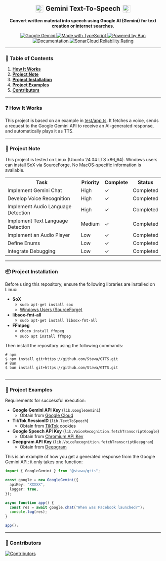 <h2 align="center" style="display: flex; align-items: center; justify-content: center;">
  <img src="https://raw.githubusercontent.com/Stawa/Gemini-Text-To-Speech/86c0daa9de8303ef31b791eb172ce70c651de23c/repo/google_gemini.svg" alt="Gemini Icon" width="24" height="24" style="margin-right: 8px;">
  Gemini Text-To-Speech 
  <img src="https://raw.githubusercontent.com/Stawa/Gemini-Text-To-Speech/86c0daa9de8303ef31b791eb172ce70c651de23c/repo/google_gemini.svg" alt="Gemini Icon" width="24" height="24" style="margin-left: 8px;">
</h2>

<p align="center"><b>Convert written material into speech using Google AI (Gemini) for text creation or internet searches.</b></p>

<p align="center">
  <a href="https://gemini.google.com/">
    <img src="https://img.shields.io/badge/Google%20Gemini-black?style=flat&logo=Google&logoColor=blue" alt="Google Gemini">
  </a>
  <a href="https://www.typescriptlang.org/">
    <img src="https://img.shields.io/badge/Made%20with%20TypeScript-black?style=flat&logo=TypeScript&logoColor=blue" alt="Made with TypeScript">
  </a>
  <a href="https://bun.sh/">
    <img src="https://img.shields.io/badge/Powered%20by%20Bun-black?style=flat&logo=bun&logoColor=white" alt="Powered by Bun">
  </a>
  <a href="https://stawa.github.io/GTTS/">
    <img alt="Documentation" src="https://img.shields.io/website?url=https://stawa.github.io/GTTS/&up_message=Available&up_color=1F51FF&down_color=critical&down_message=Unavailable&style=flat&logo=github&label=Documentation&labelColor=black">
  </a>
  <a href="https://sonarcloud.io/project/overview?id=Stawa_Gemini-Text-To-Speech">
    <img src="https://sonarcloud.io/api/project_badges/measure?project=Stawa_Gemini-Text-To-Speech&metric=reliability_rating" alt="SonarCloud Reliability Rating">
  </a>
</p>

<hr />

<h3>📜 Table of Contents</h3>
<ol>
  <li><a href="#how-it-works"><b>How It Works</b></a></li>
  <li><a href="#project-note"><b>Project Note</b></a></li>
  <li><a href="#project-installation"><b>Project Installation</b></a></li>
  <li><a href="#project-examples"><b>Project Examples</b></a></li>
  <li><a href="#contributors"><b>Contributors</b></a></li>
</ol>

<hr />

<h3 id="how-it-works">❓ How It Works</h3>
<p>This project is based on an example in <a href="https://github.com/Stawa/GTTS/blob/main/test/app.ts">test/app.ts</a>. It fetches a voice, sends a request to the Google Gemini API to receive an AI-generated response, and automatically plays it as TTS.</p>

<hr />

<h3 id="project-note">📌 Project Note</h3>
<p>This project is tested on Linux (Ubuntu 24.04 LTS x86_64). Windows users can install SoX via SourceForge. No MacOS-specific information is available.</p>

<table>
  <tr>
    <th>Task</th>
    <th>Priority</th>
    <th>Complete</th>
    <th>Status</th>
  </tr>
  <tr>
    <td>Implement Gemini Chat</td>
    <td>High</td>
    <td>&check;</td>
    <td>Completed</td>
  </tr>
  <tr>
    <td>Develop Voice Recognition</td>
    <td>High</td>
    <td>&check;</td>
    <td>Completed</td>
  </tr>
  <tr>
    <td>Implement Audio Language Detection</td>
    <td>High</td>
    <td>&check;</td>
    <td>Completed</td>
  </tr>
  <tr>
    <td>Implement Text Language Detection</td>
    <td>Medium</td>
    <td>&check;</td>
    <td>Completed</td>
  </tr>
  <tr>
    <td>Implement an Audio Player</td>
    <td>Low</td>
    <td>&check;</td>
    <td>Completed</td>
  </tr>
  <tr>
    <td>Define Enums</td>
    <td>Low</td>
    <td>&check;</td>
    <td>Completed</td>
  </tr>
  <tr>
    <td>Integrate Debugging</td>
    <td>Low</td>
    <td>&check;</td>
    <td>Completed</td>
  </tr>
</table>

<hr />

<h3 id="project-installation">📦 Project Installation</h3>
<p>Before using this repository, ensure the following libraries are installed on Linux:</p>
<ul>
  <li><b>SoX</b>
    <ul>
      <li><code>sudo apt-get install sox</code></li>
      <li><a href="https://sourceforge.net/projects/sox/">Windows Users (SourceForge)</a></li>
    </ul>
  </li>
  <li><b>libsox-fmt-all</b>
    <ul>
      <li><code>sudo apt-get install libsox-fmt-all</code></li>
    </ul>
  </li>
  <li><b>FFmpeg</b>
    <ul>
      <li><code>choco install ffmpeg</code></li>
      <li><code>sudo apt install ffmpeg</code></li>
    </ul>
  </li>
</ul>

<p>Then install the repository using the following commands:</p>
<pre>
<code># npm
$ npm install git+https://github.com/Stawa/GTTS.git
# Bun
$ bun install git+https://github.com/Stawa/GTTS.git
</code>
</pre>

<hr />

<h3 id="project-examples">📄 Project Examples</h3>
<p>Requirements for successful execution:</p>
<ul>
  <li><b>Google Gemini API Key</b> (<code>lib.GoogleGemini</code>)
    <ul><li>Obtain from <a href="https://console.cloud.google.com/apis/library/generativelanguage.googleapis.com">Google Cloud</a></li></ul>
  </li>
  <li><b>TikTok SessionID</b> (<code>lib.TextToSpeech</code>)
    <ul><li>Obtain from <a href="https://www.tiktok.com/">TikTok</a> cookies</li></ul>
  </li>
  <li><b>Google Speech API Key</b> (<code>lib.VoiceRecognition.fetchTranscriptGoogle</code>)
    <ul><li>Obtain from <a href="https://www.chromium.org/developers/how-tos/api-keys/">Chromium API Key</a></li></ul>
  </li>
  <li><b>Deepgram API Key</b> (<code>lib.VoiceRecognition.fetchTranscriptDeepgram</code>)
    <ul><li>Obtain from <a href="https://console.deepgram.com/">Deepgram</a></li></ul>
  </li>
</ul>

<p>This is an example of how you get a generated response from the Google Gemini API; it only takes one function:</p>

```ts
import { GoogleGemini } from "@stawa/gtts";

const google = new GoogleGemini({
  apiKey: "XXXXX",
  logger: true,
});

async function app() {
  const res = await google.chat("When was Facebook launched?");
  console.log(res);
}

app();
```

<hr />

<h3 id="contributors">👥 Contributors</h3>
<a href="https://github.com/stawa/gtts/graphs/contributors">
  <img src="https://contrib.rocks/image?repo=stawa/gtts" alt="Contributors">
</a>
